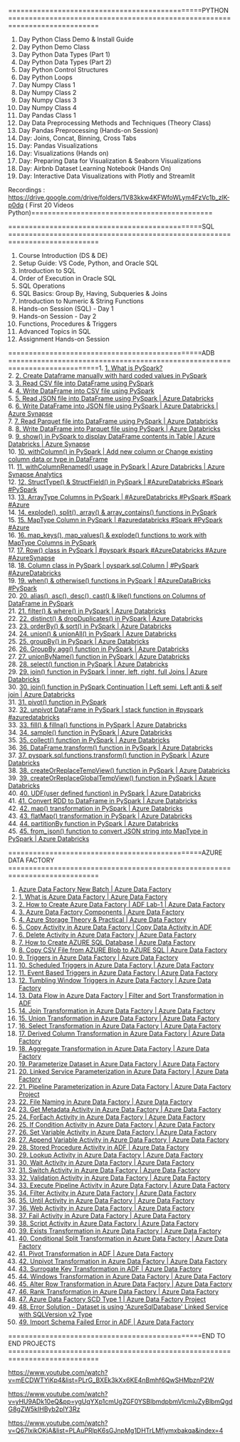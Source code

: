 

===============================================PYTHON ============================================================================

1. Day Python Class Demo & Install Guide
2. Day Python Demo Class
3. Day Python Data Types (Part 1)
4. Day Python Data Types (Part 2)
5. Day Python Control Structures
6. Day Python Loops
7. Day Numpy Class 1
8. Day Numpy Class 2
9. Day Numpy Class 3
10. Day Numpy Class 4
11. Day Pandas Class 1
12. Day Data Preprocessing Methods and Techniques (Theory Class)
13. Day Pandas Preprocessing (Hands-on Session)
14. Day: Joins, Concat, Binning, Cross Tabs
15. Day: Pandas Visualizations
16. Day: Visualizations (Hands on)
17. Day: Preparing Data for Visualization & Seaborn Visualizations
18. Day: Airbnb Dataset Learning Notebook (Hands On)
19. Day: Interactive Data Visualizations with Plotly and Streamlit

Recordings :  https://drive.google.com/drive/folders/1V83kkw4KFWfoWLym4FzVc1b_zlK-p0dq ( First 20 Videos Python)============================================


===============================================SQL ============================================================================
1. Course Introduction (DS & DE)
2. Setup Guide: VS Code, Python, and Oracle SQL
3. Introduction to SQL
4. Order of Execution in Oracle SQL
5. SQL Operations
6. SQL Basics: Group By, Having, Subqueries & Joins
7. Introduction to Numeric & String Functions
8. Hands-on Session (SQL) - Day 1
9. Hands-on Session - Day 2
10. Functions, Procedures & Triggers
11. Advanced Topics in SQL
12. Assignment Hands-on Session


===============================================ADB ============================================================================1. [1. What is PySpark?](https://www.youtube.com/watch?v=6MaZoOgJa84)  
2. [2. Create Dataframe manually with hard coded values in PySpark](https://www.youtube.com/watch?v=mIAIQI5rMY8)  
3. [3. Read CSV file into DataFrame using PySpark](https://www.youtube.com/watch?v=lRkIQMRXcYw)  
4. [4. Write DataFrame into CSV file using PySpark](https://www.youtube.com/watch?v=SQfTHPvzlEI)  
5. [5. Read JSON file into DataFrame using PySpark | Azure Databricks](https://www.youtube.com/watch?v=HdfQWt3DgW0)  
6. [6. Write DataFrame into JSON file using PySpark | Azure Databricks | Azure Synapse](https://www.youtube.com/watch?v=U0iwA473r1c)  
7. [7. Read Parquet file into DataFrame using PySpark | Azure Databricks](https://www.youtube.com/watch?v=VeeJuNsTjmg)  
8. [8. Write DataFrame into Parquet file using PySpark | Azure Databricks](https://www.youtube.com/watch?v=Ck8pEx6WafQ)  
9. [9. show() in PySpark to display DataFrame contents in Table | Azure Databricks | Azure Synapse](https://www.youtube.com/watch?v=9VhitO4KFv0)  
10. [10. withColumn() in PySpark | Add new column or Change existing column data or type in DataFrame](https://www.youtube.com/watch?v=RgGT7LfHBQs)  
11. [11. withColumnRenamed() usage in PySpark | Azure Databricks | Azure Synapse Analytics](https://www.youtube.com/watch?v=z2_ajv_aY2Y)  
12. [12. StructType() & StructField() in PySpark | #AzureDatabricks #Spark #PySpark](https://www.youtube.com/watch?v=D0Xoyd7rpV0)  
13. [13. ArrayType Columns in PySpark | #AzureDatabricks #PySpark #Spark #Azure](https://www.youtube.com/watch?v=jN5kRJ0TOf4)  
14. [14. explode(), split(), array() & array_contains() functions in PySpark](https://www.youtube.com/watch?v=DSiIiDv3fMQ)  
15. [15. MapType Column in PySpark | #azuredatabricks #Spark #PySpark #Azure](https://www.youtube.com/watch?v=k5K3L9c2HaE)  
16. [16. map_keys(), map_values() & explode() functions to work with MapType Columns in PySpark](https://www.youtube.com/watch?v=LJITe8JxFEg)  
17. [17. Row() class in PySpark | #pyspark #spark #AzureDatabricks #Azure #AzureSynapse](https://www.youtube.com/watch?v=Xb592yRvV8A)  
18. [18. Column class in PySpark | pyspark.sql.Column | #PySpark #AzureDatabricks](https://www.youtube.com/watch?v=-TxNzAbbh0s)  
19. [19. when() & otherwise() functions in PySpark | #AzureDataBricks #PySpark](https://www.youtube.com/watch?v=a0KDOOcN4Oc)  
20. [20. alias(), asc(), desc(), cast() & like() functions on Columns of DataFrame in PySpark](https://www.youtube.com/watch?v=cDLW_GzvMSA)  
21. [21. filter() & where() in PySpark | Azure Databricks](https://www.youtube.com/watch?v=YHWIGvBjCNc)  
22. [22. distinct() & dropDuplicates() in PySpark | Azure Databricks](https://www.youtube.com/watch?v=YwvGkA9L92c)  
23. [23. orderBy() & sort() in PySpark | Azure Databricks](https://www.youtube.com/watch?v=wuxhIe6WzSU)  
24. [24. union() & unionAll() in PySpark | Azure Databricks](https://www.youtube.com/watch?v=yt1HAaoUQbg)  
25. [25. groupBy() in PySpark | Azure Databricks](https://www.youtube.com/watch?v=IQVMZKjrIH0)  
26. [26. GroupBy agg() function in PySpark | Azure Databricks](https://www.youtube.com/watch?v=wRHfkdh4s60)  
27. [27. unionByName() function in PySpark | Azure Databricks](https://www.youtube.com/watch?v=CWClMij6KHQ)  
28. [28. select() function in PySpark | Azure Databricks](https://www.youtube.com/watch?v=IR9nX5lS924)  
29. [29. join() function in PySpark | inner, left, right, full Joins | Azure Databricks](https://www.youtube.com/watch?v=6mWi5T7SAug)  
30. [30. join() function in PySpark Continuation | Left semi, Left anti & self join | Azure Databricks](https://www.youtube.com/watch?v=3hynmMg80Nk)  
31. [31. pivot() function in PySpark](https://www.youtube.com/watch?v=pmPLyMweDSo)  
32. [32. unpivot DataFrame in PySpark | stack function in #pyspark #azuredatabricks](https://www.youtube.com/watch?v=vi4G7N7msh4)  
33. [33. fill() & fillna() functions in PySpark | Azure Databricks](https://www.youtube.com/watch?v=YuTKuqOlntw)  
34. [34. sample() function in PySpark | Azure Databricks](https://www.youtube.com/watch?v=Razan7aE9YU)  
35. [35. collect() function in PySpark | Azure Databricks](https://www.youtube.com/watch?v=eID3bi5_lgM)  
36. [36. DataFrame.transform() function in PySpark | Azure Databricks](https://www.youtube.com/watch?v=AL-RYWGErbA)  
37. [37. pyspark.sql.functions.transform() function in PySpark | Azure Databricks](https://www.youtube.com/watch?v=nZ3otwXnmXQ)  
38. [38. createOrReplaceTempView() function in PySpark | Azure Databricks](https://www.youtube.com/watch?v=SMuq5zar6Bw)  
39. [39. createOrReplaceGlobalTempView() function in PySpark | Azure Databricks](https://www.youtube.com/watch?v=g-su9xnedso)  
40. [40. UDF(user defined function) in PySpark | Azure Databricks](https://www.youtube.com/watch?v=deJ0XQfDLFM)  
41. [41. Convert RDD to DataFrame in PySpark | Azure Databricks](https://www.youtube.com/watch?v=7R_-_K7HxZw)  
42. [42. map() transformation in PySpark | Azure Databricks](https://www.youtube.com/watch?v=FIGfgqd2D-M)  
43. [43. flatMap() transformation in PySpark | Azure Databricks](https://www.youtube.com/watch?v=Nwiy-O3vsak)  
44. [44. partitionBy function in PySpark | Azure Databricks](https://www.youtube.com/watch?v=JFVl-9YB84U)  
45. [45. from_json() function to convert JSON string into MapType in PySpark | Azure Databricks](https://www.youtube.com/watch?v=tbIggUYJ01M)  

===============================================AZURE DATA FACTORY ============================================================================


1. [Azure Data Factory New Batch | Azure Data Factory](https://www.youtube.com/watch?v=6PD0ckur57w)
2. [1. What is Azure Data Factory | Azure Data Factory](https://www.youtube.com/watch?v=i_JxI8Gq7I8)
3. [2. How to Create Azure Data Factory | ADF Lab-1 | Azure Data Factory](https://www.youtube.com/watch?v=YDWt7jKHTw8)
4. [3. Azure Data Factory Components | Azure Data Factory](https://www.youtube.com/watch?v=yQ_HpUO2EDQ)
5. [4. Azure Storage Theory & Practical | Azure Data Factory](https://www.youtube.com/watch?v=OflY55XuIt0)
6. [5. Copy Activity in Azure Data Factory | Copy Data Activity in ADF](https://www.youtube.com/watch?v=W8M06aDHKmw)
7. [6. Delete Activity in Azure Data Factory | Azure Data Factory](https://www.youtube.com/watch?v=t0fIZEKEY_U)
8. [7. How to Create AZURE SQL Database | Azure Data Factory](https://www.youtube.com/watch?v=7Slw6VqLhsE)
9. [8. Copy CSV File from AZURE Blob to AZURE SQL | Azure Data Factory](https://www.youtube.com/watch?v=Qk49ztvfgSw)
10. [9. Triggers in Azure Data Factory | Azure Data Factory](https://www.youtube.com/watch?v=J9wp0luWgcA)
11. [10. Scheduled Triggers in Azure Data Factory | Azure Data Factory](https://www.youtube.com/watch?v=kb0YHejynXM)
12. [11. Event Based Triggers in Azure Data Factory | Azure Data Factory](https://www.youtube.com/watch?v=3IRmuPaauYU)
13. [12. Tumbling Window Triggers in Azure Data Factory | Azure Data Factory](https://www.youtube.com/watch?v=B5JR05w5Yno)
14. [13. Data Flow in Azure Data Factory | Filter and Sort Transformation in ADF](https://www.youtube.com/watch?v=QMYC_97DOTA)
15. [14. Join Transformation in Azure Data Factory | Azure Data Factory](https://www.youtube.com/watch?v=e7_B65OYXiw)
16. [15. Union Transformation in Azure Data Factory | Azure Data Factory](https://www.youtube.com/watch?v=DzRFEiucyr8)
17. [16. Select Transformation in Azure Data Factory | Azure Data Factory](https://www.youtube.com/watch?v=ah-mnKWw1EY)
18. [17. Derived Column Transformation in Azure Data Factory | Azure Data Factory](https://www.youtube.com/watch?v=eeWA28b9840)
19. [18. Aggregate Transformation in Azure Data Factory | Azure Data Factory](https://www.youtube.com/watch?v=MQ9lbyi539s)
20. [19. Parameterize Dataset in Azure Data Factory | Azure Data Factory](https://www.youtube.com/watch?v=PhNkleEVgS8)
21. [20. Linked Service Parameterization in Azure Data Factory | Azure Data Factory](https://www.youtube.com/watch?v=_iGRzIht9ps)
22. [21. Pipeline Parameterization in Azure Data Factory | Azure Data Factory Project](https://www.youtube.com/watch?v=DtCXJpiv5eA)
23. [22. File Naming in Azure Data Factory | Azure Data Factory](https://www.youtube.com/watch?v=IJE8frLCX1k)
24. [23. Get Metadata Activity in Azure Data Factory | Azure Data Factory](https://www.youtube.com/watch?v=mYlpbgggcnE)
25. [24. ForEach Activity in Azure Data Factory | Azure Data Factory](https://www.youtube.com/watch?v=HjZ0EYGYk_Y)
26. [25. If Condition Activity in Azure Data Factory | Azure Data Factory](https://www.youtube.com/watch?v=o00fkHX75d8)
27. [26. Set Variable Activity in Azure Data Factory | Azure Data Factory](https://www.youtube.com/watch?v=vzxUiG4z1nE)
28. [27. Append Variable Activity in Azure Data Factory | Azure Data Factory](https://www.youtube.com/watch?v=Ce9glJTzimo)
29. [28. Stored Procedure Activity in ADF | Azure Data Factory](https://www.youtube.com/watch?v=p5T5g6F45HI)
30. [29. Lookup Activity in Azure Data Factory | Azure Data Factory](https://www.youtube.com/watch?v=f9Tq5fIY0vY)
31. [30. Wait Activity in Azure Data Factory | Azure Data Factory](https://www.youtube.com/watch?v=sTaMfhXykmo)
32. [31. Switch Activity in Azure Data Factory | Azure Data Factory](https://www.youtube.com/watch?v=6STTVDQrGss)
33. [32. Validation Activity in Azure Data Factory | Azure Data Factory](https://www.youtube.com/watch?v=mFsifcklyrc)
34. [33. Execute Pipeline Activity in Azure Data Factory | Azure Data Factory](https://www.youtube.com/watch?v=MKMd5cjLtuQ)
35. [34. Filter Activity in Azure Data Factory | Azure Data Factory](https://www.youtube.com/watch?v=755sODGOUlw)
36. [35. Until Activity in Azure Data Factory | Azure Data Factory](https://www.youtube.com/watch?v=V579BqH7CnY)
37. [36. Web Activity in Azure Data Factory | Azure Data Factory](https://www.youtube.com/watch?v=V2ZA8iE39dg)
38. [37. Fail Activity in Azure Data Factory | Azure Data Factory](https://www.youtube.com/watch?v=eukQ3VzMH2g)
39. [38. Script Activity in Azure Data Factory | Azure Data Factory](https://www.youtube.com/watch?v=A_ioZw8LJdU)
40. [39. Exists Transformation in Azure Data Factory | Azure Data Factory](https://www.youtube.com/watch?v=I9BGJYbaDxY)
41. [40. Conditional Split Transformation in Azure Data Factory | Azure Data Factory](https://www.youtube.com/watch?v=Di1fKLunb3s)
42. [41. Pivot Transformation in ADF | Azure Data Factory](https://www.youtube.com/watch?v=x4rgruCphpU)
43. [42. Unpivot Transformation in Azure Data Factory | Azure Data Factory](https://www.youtube.com/watch?v=qyfZXvmYGFo)
44. [43. Surrogate Key Transformation in ADF | Azure Data Factory](https://www.youtube.com/watch?v=faRuXo6VaDo)
45. [44. Windows Transformation in Azure Data Factory | Azure Data Factory](https://www.youtube.com/watch?v=33aSZTeftKc)
46. [45. Alter Row Transformation in Azure Data Factory | Azure Data Factory](https://www.youtube.com/watch?v=BRc6LOOAqhY)
47. [46. Rank Transformation in Azure Data Factory | Azure Data Factory](https://www.youtube.com/watch?v=WDvlYDCYoZo)
48. [47. Azure Data Factory SCD Type 1 | Azure Data Factory Project](https://www.youtube.com/watch?v=QBZZmtrXGWE)
49. [48. Error Solution - Dataset is using 'AzureSqlDatabase' Linked Service with SQLVersion v2 Type](https://www.youtube.com/watch?v=cNC9eRVRlRg)
50. [49. Import Schema Failed Error in ADF | Azure Data Factory](https://www.youtube.com/watch?v=Xc6JKGoNldA)



===============================================END TO END PROJECTS ============================================================================


https://www.youtube.com/watch?v=mECDWTYiKp4&list=PLrG_BXEk3kXx6KE4nBmhf6QwSHMbznP2W

https://www.youtube.com/watch?v=yHU9ADk10eQ&pp=ygUqYXp1cmUgZGF0YSBlbmdpbmVlcmluZyBlbmQgdG8gZW5kIHByb2plY3Rz

https://www.youtube.com/watch?v=Q67lxikOKjA&list=PLAuPRlpK6sGJnpMg1DHTrLMfjymxbakqa&index=4



